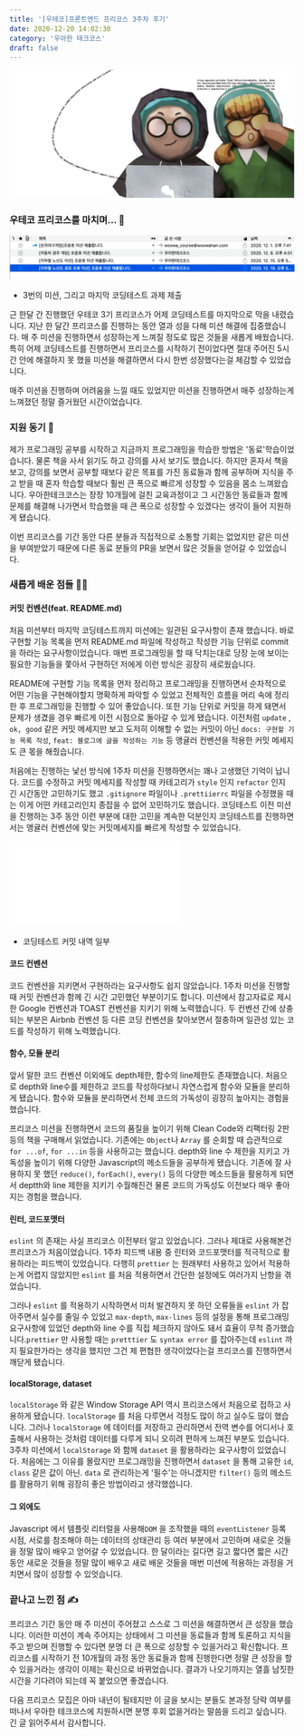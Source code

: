 ```yaml
---
title: '[우테코]프론트엔드 프리코스 3주차 후기'
date: 2020-12-20 14:02:30
category: '우아한 테크코스'
draft: false
---
```


![](./images/woowa.png)

### 우테코 프리코스를 마치며... 👋

![](./images/precourse-mail.png)

- 3번의 미션, 그리고 마지막 코딩테스트 과제 제출

근 한달 간 진행했던 우테코 3기 프리코스가 어제 코딩테스트를 마지막으로 막을 내렸습니다. 지난 한 달간 프리코스를 진행하는 동안 열과 성을 다해 미션 해결에 집중했습니다. 매 주 미션을 진행하면서 성장하는게 느껴질 정도로 많은 것들을 새롭게 배웠습니다. 특히 어제 코딩테스트를 진행하면서 프리코스를 시작하기 전이었다면 절대 주어진 5시간 안에 해결하지 못 했을 미션을 해결하면서 다시 한번 성장했다는걸 체감할 수 있었습니다.

매주 미션을 진행하며 어려움을 느낄 때도 있었지만 미션을 진행하면서 매주 성장하는게 느껴졌던 정말 즐거웠던 시간이었습니다.

### 지원 동기 📝

제가 프로그래밍 공부를 시작하고 지금까지 프로그래밍을 학습한 방법은 '동료'학습이었습니다. 물론 책을 사서 읽기도 하고 강의를 사서 보기도 했습니다. 하지만 혼자서 책을 보고, 강의를 보면서 공부할 때보다 같은 목표를 가진 동료들과 함께 공부하며 지식을 주고 받을 때 혼자 학습할 때보다 훨씬 큰 폭으로 빠르게 성장할 수 있음을 몸소 느껴왔습니다. 우아한테크코스는 장장 10개월에 걸친 교육과정이고 그 시간동안 동료들과 함께 문제를 해결해 나가면서 학습했을 때 큰 폭으로 성장할 수 있겠다는 생각이 들어 지원하게 됐습니다.

이번 프리코스를 기간 동안 다른 분들과 직접적으로 소통할 기회는 없었지만 같은 미션을 부여받았기 때문에 다른 동료 분들의 PR을 보면서 많은 것들을 얻어갈 수 있었습니다.

### 새롭게 배운 점들 👨‍💻

#### 커밋 컨벤션(feat. README.md)

처음 미션부터 마지막 코딩테스트까지 미션에는 일관된 요구사항이 존재 했습니다. 바로 구현할 기능 목록을 먼저 README.md 파일에 작성하고 작성한 기능 단위로 commit을 하라는 요구사항이었습니다. 매번 프로그래밍을 할 때 닥치는대로 당장 눈에 보이는 필요한 기능들을 쫓아서 구현하던 저에게 이런 방식은 굉장히 새로웠습니다.

README에 구현할 기능 목록을 먼저 정리하고 프로그래밍을 진행하면서 순차적으로 어떤 기능을 구현해야할지 명확하게 파악할 수 있었고 전체적인 흐름을 머리 속에 정리한 후 프로그래밍을 진행할 수 있어 좋았습니다. 또한 기능 단위로 커밋을 하게 돼면서 문제가 생겼을 경우 빠르게 이전 시점으로 돌아갈 수 있게 됐습니다. 이전처럼 `update` , `ok, good` 같은 커밋 메세지만 보고 도저히 이해할 수 없는 커밋이 아닌 `docs: 구현할 기능 목록 작성`, `feat: 블로그에 글을 작성하는 기능` 등 앵귤러 컨벤션을 적용한 커밋 메세지도 큰 몫을 해줬습니다.

처음에는 진행하는 낯선 방식에 1주차 미션을 진행하면서는 꽤나 고생했던 기억이 납니다. 코드를 수정하고 커밋 메세지를 작성할 때 카테고리가 `style` 인지 `refactor` 인지 긴 시간동안 고민하기도 했고 `.gitignore` 파일이나 `.prettiierrc` 파일을 수정했을 때는 이게 어떤 카테고리인지 종잡을 수 없어 꼬민하기도 했습니다. 코딩테스트 이전 미션을 진행하는 3주 동안 이런 부분에 대한 고민을 계속한 덕분인지 코딩테스트를 진행하면서는 앵귤러 컨벤션에 맞는 커밋메세지를 빠르게 작성할 수 있었습니다.

![](images/precourse-commit-convention.js)

- 코딩테스트 커밋 내역 일부

#### 코드 컨벤션

코드 컨벤션을 지키면서 구현하라는 요구사항도 쉽지 않았습니다. 1주차 미션을 진행할 때 커밋 컨벤션과 함께 긴 시간 고민했던 부분이기도 합니다. 미션에서 참고자료로 제시한 Google 컨벤션과 TOAST 컨벤션을 지키기 위해 노력했습니다. 두 컨벤션 간에 상충되는 부분은 Airbnb 컨벤션 등 다른 코딩 컨벤션을 찾아보면서 절충하며 일관성 있는 코드를 작성하기 위해 노력했습니다.

#### 함수, 모듈 분리

앞서 말한 코드 컨벤션 이외에도 depth제한, 함수의 line제한도 존재했습니다. 처음으로 depth와 line수를 제한하고 코드를 작성하다보니 자연스럽게 함수와 모듈을 분리하게 됐습니다. 함수와 모듈을 분리하면서 전체 코드의 가독성이 굉장히 높아지는 경험을 했습니다.

프리코스 미션을 진행하면서 코드의 품질을 높이기 위해 Clean Code와 리팩터링 2판 등의 책을 구매해서 읽었습니다. 기존에는 `Object`나 `Array` 를 순회할 때 습관적으로 `for ...of`, `for ...in` 등을 사용하고는 했습니다. depth와 line 수 제한을 지키고 가독성을 높이기 위해 다양한 Javascript의 메소드들을 공부하게 됐습니다. 기존에 잘 사용하지 못 했던 `reduce()`, `forEach()`, `every()` 등의 다양한 메소드들을 활용하게 되면서 deptth와 line 제한을 지키기 수월해진건 물론 코드의 가독성도 이전보다 매우 좋아지는 경험을 했습니다.

#### 린터, 코드포맷터

`eslint` 의 존재는 사실 프리코스 이전부터 알고 있었습니다. 그러나 제대로 사용해본건 프리코스가 처음이었습니다. 1주차 피드백 내용 중 린터와 코드포맷터를 적극적으로 활용하라는 피드백이 있었습니다. 다행히 `prettier` 는 원래부터 사용하고 있어서 적용하는게 어렵지 않았지만 `eslint` 를 처음 적용하면서 간단한 설정에도 여러가지 난항을 겪었습니다.

그러나 `eslint` 를 적용하기 시작하면서 미처 발견하지 못 하던 오류들을 `eslint` 가 잡아주면서 실수를 줄일 수 있었고 `max-depth`, `max-lines` 등의 설정을 통해 프로그래밍 요구사항에 있었던 depth와 line 수를 직접 체크하지 않아도 돼서 효율이 무척 증가했습니다.`prettier` 만 사용할 때는 `pretttier` 도 `syntax error` 를 잡아주는데 `eslint` 까지 필요한가라는 생각을 했지만 그건 제 편협한 생각이었다는걸 프리코스를 진행하면서 깨닫게 됐습니다.

#### localStorage, dataset

`localStorage` 와 같은 Window Storage API 역시 프리코스에서 처음으로 접하고 사용하게 됐습니다. `localStorage` 를 처음 다루면서 걱정도 많이 하고 실수도 많이 했습니다. 그러나 `localStorage` 에 데이터를 저장하고 관리하면서 전역 변수를 어디서나 호출해서 사용하는 것처럼 데이터를 다루게 되니 오히려 편하게 느껴진 부분도 있습니다. 3주차 미션에서 `localStorage` 와 함께 `dataset` 을 활용하라는 요구사항이 있었습니다. 처음에는 그 이유를 몰랐지만 프로그래밍을 진행하면서 `dataset` 을 통해 고유한 `id`, `class` 같은 값이 아닌. `data` 로 관리하는게 '필수'는 아니겠지만 `filter()` 등의 메소드를 활용하기 위해 굉장히 좋은 방법이라고 생각했씁니다.

#### 그 외에도

Javascript 에서 템플릿 리터럴을 사용해`DOM` 을 조작했을 때의 `eventListener` 등록 시점, 서로를 참조해야 하는 데이터의 상태관리 등 여러 부분에서 고민하며 새로운 것들을 정말 많이 배우고 얻어갈 수 있었습니다. 한 달이라는 길다면 길고 짧다면 짧은 시간동안 새로운 것들을 정말 많이 배우고 새로 배운 것들을 매번 미션에 적용하는 과정을 거치면서 많이 성장할 수 있엇습니다.

### 끝나고 느낀 점 ✍️

프리코스 기간 동안 매 주 미션이 주어졌고 스스로 그 미션을 해결하면서 큰 성장을 했습니다. 이러한 미션이 계속 주어지는 상태에서 그 미션을 동료들과 함께 토론하고 지식을 주고 받으며 진행할 수 있다면 분명 더 큰 폭으로 성장할 수 있을거라고 확신합니다. 프리코스를 시작하기 전 10개월의 과정 동안 동료들과 함께 진행한다면 정말 큰 성장을 할 수 있을거라는 생각이 이제는 확신으로 바뀌었습니다. 결과가 나오기까지는 열흘 남짓한 시간을 기다려야 되는데 꼭 붙었으면 좋겠습니다.

다음 프리코스 모집은 아마 내년이 될테지만 이 글을 보시는 분들도 본과정 당락 여부를 떠나서 우아한 테크코스에 지원하시면 분명 후회 없을거라는 말씀을 드리고 싶습니다. 긴 글 읽어주셔서 감사합니다.
